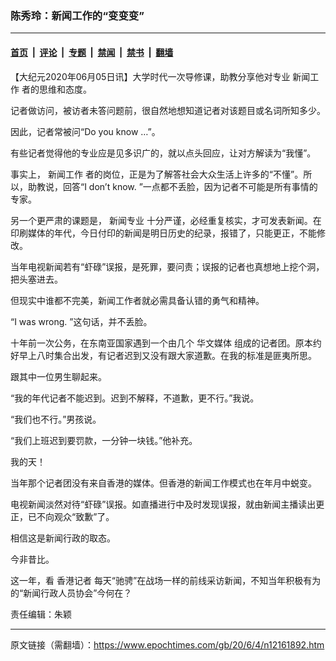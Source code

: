 ### 陈秀玲：新闻工作的“变变变”

---

#### [首页](../../../..?n12161892) &nbsp;|&nbsp; [评论](../../../../../epoch-comment?n12161892) &nbsp;|&nbsp; [专题](../../../../../epoch-special?n12161892) &nbsp;|&nbsp; [禁闻](../../../../../epoch-news?n12161892) &nbsp;|&nbsp; [禁书](../../../../../books?n12161892) &nbsp;|&nbsp; [翻墙](https://github.com/gfw-breaker/nogfw/blob/master/README.md?n12161892)


<div class="post_content" id="artbody" itemprop="articleBody">
 <!-- article content begin -->
 <p>
  【大纪元2020年06月05日讯】大学时代一次导修课，助教分享他对专业
  <ok href="https://www.epochtimes.com/gb/tag/%E6%96%B0%E9%97%BB%E5%B7%A5%E4%BD%9C.html">
   新闻工作
  </ok>
  者的思维和态度。
 </p>
 <p>
  记者做访问，被访者未答问题前，很自然地想知道记者对该题目或名词所知多少。
 </p>
 <p>
  因此，记者常被问“Do you know …”。
 </p>
 <p>
  有些记者觉得他的专业应是见多识广的，就以点头回应，让对方解读为“我懂”。
 </p>
 <p>
  事实上，
  <ok href="https://www.epochtimes.com/gb/tag/%E6%96%B0%E9%97%BB%E5%B7%A5%E4%BD%9C.html">
   新闻工作
  </ok>
  者的岗位，正是为了解答社会大众生活上许多的“不懂”。所以，助教说，回答“I don’t know. ”一点都不丢脸，因为记者不可能是所有事情的专家。
 </p>
 <p>
  另一个更严肃的课题是，
  <ok href="https://www.epochtimes.com/gb/tag/%E6%96%B0%E9%97%BB%E4%B8%93%E4%B8%9A.html">
   新闻专业
  </ok>
  十分严谨，必经重复核实，才可发表新闻。在印刷媒体的年代，今日付印的新闻是明日历史的纪录，报错了，只能更正，不能修改。
 </p>
 <p>
  当年电视新闻若有“虾碌”误报，是死罪，要问责；误报的记者也真想地上挖个洞，把头塞进去。
 </p>
 <p>
  但现实中谁都不完美，新闻工作者就必需具备认错的勇气和精神。
 </p>
 <p>
  “I was wrong. ”这句话，并不丢脸。
 </p>
 <p>
  十年前一次公务，在东南亚国家遇到一个由几个
  <ok href="https://www.epochtimes.com/gb/tag/%E5%8D%8E%E6%96%87%E5%AA%92%E4%BD%93.html">
   华文媒体
  </ok>
  组成的记者团。原本约好早上八时集合出发，有记者迟到又没有跟大家道歉。在我的标准是匪夷所思。
 </p>
 <p>
  跟其中一位男生聊起来。
 </p>
 <p>
  “我的年代记者不能迟到。迟到不解释，不道歉，更不行。”我说。
 </p>
 <p>
  “我们也不行。”男孩说。
 </p>
 <p>
  “我们上班迟到要罚款，一分钟一块钱。”他补充。
 </p>
 <p>
  我的天！
 </p>
 <p>
  当年那个记者团没有来自香港的媒体。但香港的新闻工作模式也在年月中蜕变。
 </p>
 <p>
  电视新闻淡然对待“虾碌”误报。如直播进行中及时发现误报，就由新闻主播读出更正，已不向观众“致歉”了。
 </p>
 <p>
  相信这是新闻行政的取态。
 </p>
 <p>
  今非昔比。
 </p>
 <p>
  这一年，看
  <ok href="https://www.epochtimes.com/gb/tag/%E9%A6%99%E6%B8%AF%E8%AE%B0%E8%80%85.html">
   香港记者
  </ok>
  每天“驰骋”在战场一样的前线采访新闻，不知当年积极有为的“新闻行政人员协会”今何在？
 </p>
 <p>
  责任编辑：朱颖
 </p>
 <!-- article content end -->
 <div id="below_article_ad">
 </div>
</div>


---

原文链接（需翻墙）：https://www.epochtimes.com/gb/20/6/4/n12161892.htm